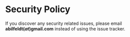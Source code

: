 # Security Policy

If you discover any security related issues, please email **abilfeldt(_at_)gmail.com** instead of using the issue tracker.
